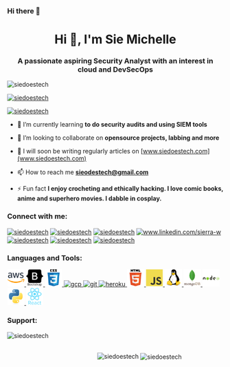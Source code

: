 ### Hi there 👋

<h1 align="center">Hi 👋, I'm Sie Michelle</h1>
<h3 align="center">A passionate aspiring Security Analyst with an interest in cloud and DevSecOps</h3>

<p align="left"> <img src="https://komarev.com/ghpvc/?username=siedoestech&label=Profile%20views&color=0e75b6&style=flat" alt="siedoestech" /> </p>

<p align="left"> <a href="https://github.com/ryo-ma/github-profile-trophy"><img src="https://github-profile-trophy.vercel.app/?username=siedoestech" alt="siedoestech" /></a> </p>

<p align="left"> <a href="https://twitter.com/siedoestech" target="blank"><img src="https://img.shields.io/twitter/follow/siedoestech?logo=twitter&style=for-the-badge" alt="siedoestech" /></a> </p>

- 🌱 I’m currently learning **to do security audits and using SIEM tools**

- 👯 I’m looking to collaborate on **opensource projects, labbing and more**

- 📝 I will soon be writing regularly articles on [www.siedoestech.com](www.siedoestech.com)

- 📫 How to reach me **sieodestech@gmail.com**

- ⚡ Fun fact **I enjoy crocheting and ethically hacking. I love comic books, anime and superhero movies. I dabble in cosplay.**

<h3 align="left">Connect with me:</h3>
<p align="left">
<a href="https://codepen.io/siedoestech" target="blank"><img align="center" src="https://raw.githubusercontent.com/rahuldkjain/github-profile-readme-generator/master/src/images/icons/Social/codepen.svg" alt="siedoestech" height="30" width="40" /></a>
<a href="https://dev.to/siedoestech" target="blank"><img align="center" src="https://raw.githubusercontent.com/rahuldkjain/github-profile-readme-generator/master/src/images/icons/Social/devto.svg" alt="siedoestech" height="30" width="40" /></a>
<a href="https://twitter.com/siedoestech" target="blank"><img align="center" src="https://raw.githubusercontent.com/rahuldkjain/github-profile-readme-generator/master/src/images/icons/Social/twitter.svg" alt="siedoestech" height="30" width="40" /></a>
<a href="https://linkedin.com/in/www.linkedin.com/sierra-w" target="blank"><img align="center" src="https://raw.githubusercontent.com/rahuldkjain/github-profile-readme-generator/master/src/images/icons/Social/linked-in-alt.svg" alt="www.linkedin.com/sierra-w" height="30" width="40" /></a>
<a href="https://instagram.com/siedoestech" target="blank"><img align="center" src="https://raw.githubusercontent.com/rahuldkjain/github-profile-readme-generator/master/src/images/icons/Social/instagram.svg" alt="siedoestech" height="30" width="40" /></a>
<a href="https://www.youtube.com/c/siedoestech" target="blank"><img align="center" src="https://raw.githubusercontent.com/rahuldkjain/github-profile-readme-generator/master/src/images/icons/Social/youtube.svg" alt="siedoestech" height="30" width="40" /></a>
<a href="https://www.hackerrank.com/siedoestech" target="blank"><img align="center" src="https://raw.githubusercontent.com/rahuldkjain/github-profile-readme-generator/master/src/images/icons/Social/hackerrank.svg" alt="siedoestech" height="30" width="40" /></a>
</p>

<h3 align="left">Languages and Tools:</h3>
<p align="left"> <a href="https://aws.amazon.com" target="_blank" rel="noreferrer"> <img src="https://raw.githubusercontent.com/devicons/devicon/master/icons/amazonwebservices/amazonwebservices-original-wordmark.svg" alt="aws" width="40" height="40"/> </a> <a href="https://getbootstrap.com" target="_blank" rel="noreferrer"> <img src="https://raw.githubusercontent.com/devicons/devicon/master/icons/bootstrap/bootstrap-plain-wordmark.svg" alt="bootstrap" width="40" height="40"/> </a> <a href="https://www.w3schools.com/css/" target="_blank" rel="noreferrer"> <img src="https://raw.githubusercontent.com/devicons/devicon/master/icons/css3/css3-original-wordmark.svg" alt="css3" width="40" height="40"/> </a> <a href="https://cloud.google.com" target="_blank" rel="noreferrer"> <img src="https://www.vectorlogo.zone/logos/google_cloud/google_cloud-icon.svg" alt="gcp" width="40" height="40"/> </a> <a href="https://git-scm.com/" target="_blank" rel="noreferrer"> <img src="https://www.vectorlogo.zone/logos/git-scm/git-scm-icon.svg" alt="git" width="40" height="40"/> </a> <a href="https://heroku.com" target="_blank" rel="noreferrer"> <img src="https://www.vectorlogo.zone/logos/heroku/heroku-icon.svg" alt="heroku" width="40" height="40"/> </a> <a href="https://www.w3.org/html/" target="_blank" rel="noreferrer"> <img src="https://raw.githubusercontent.com/devicons/devicon/master/icons/html5/html5-original-wordmark.svg" alt="html5" width="40" height="40"/> </a> <a href="https://developer.mozilla.org/en-US/docs/Web/JavaScript" target="_blank" rel="noreferrer"> <img src="https://raw.githubusercontent.com/devicons/devicon/master/icons/javascript/javascript-original.svg" alt="javascript" width="40" height="40"/> </a> <a href="https://www.linux.org/" target="_blank" rel="noreferrer"> <img src="https://raw.githubusercontent.com/devicons/devicon/master/icons/linux/linux-original.svg" alt="linux" width="40" height="40"/> </a> <a href="https://www.mongodb.com/" target="_blank" rel="noreferrer"> <img src="https://raw.githubusercontent.com/devicons/devicon/master/icons/mongodb/mongodb-original-wordmark.svg" alt="mongodb" width="40" height="40"/> </a> <a href="https://nodejs.org" target="_blank" rel="noreferrer"> <img src="https://raw.githubusercontent.com/devicons/devicon/master/icons/nodejs/nodejs-original-wordmark.svg" alt="nodejs" width="40" height="40"/> </a> <a href="https://www.python.org" target="_blank" rel="noreferrer"> <img src="https://raw.githubusercontent.com/devicons/devicon/master/icons/python/python-original.svg" alt="python" width="40" height="40"/> </a> <a href="https://reactjs.org/" target="_blank" rel="noreferrer"> <img src="https://raw.githubusercontent.com/devicons/devicon/master/icons/react/react-original-wordmark.svg" alt="react" width="40" height="40"/> </a> </p>

<h3 align="left">Support:</h3>
<p><a href="https://www.buymeacoffee.com/siedoestech"> <img align="left" src="https://cdn.buymeacoffee.com/buttons/v2/default-yellow.png" height="50" width="210" alt="siedoestech" /></a></p><br><br>

<p><img align="left" src="https://github-readme-stats.vercel.app/api/top-langs?username=siedoestech&show_icons=true&locale=en&layout=compact" alt="siedoestech" /></p>

<p>&nbsp;<img align="center" src="https://github-readme-stats.vercel.app/api?username=siedoestech&show_icons=true&locale=en" alt="siedoestech" /></p>
